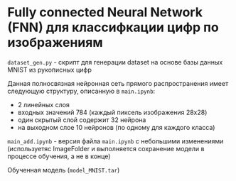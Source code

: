 # Fully connected Neural Network (FNN) для классифкации цифр по изображениям

`dataset_gen.py` - скрипт для генерации dataset на основе базы данных MNIST из рукописных цифр

Данная полносвязная нейронная сеть прямого распространения имеет следующую структуру, описанную в `main.ipynb`: 

- 2 линейных слоя
- входных значений 784 (каждый пиксель изображения 28x28)
- один скрытый слой содержит 32 нейрона
- на выходном слое 10 нейронов (по одному для каждого класса)

`main_add.ipynb` - версия файла `main.ipynb` с небольшими изменениями (используетяс ImageFolder и выполняется сохранение модели в процессе обучения, а не в конце)

Обученная модель (`model_MNIST.tar`) 